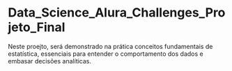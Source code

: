 # Data_Science_Alura_Challenges_Projeto_Final
Neste proejto, será demonstrado na prática conceitos fundamentais de estatística, essenciais para entender o comportamento dos dados e embasar decisões analíticas.
